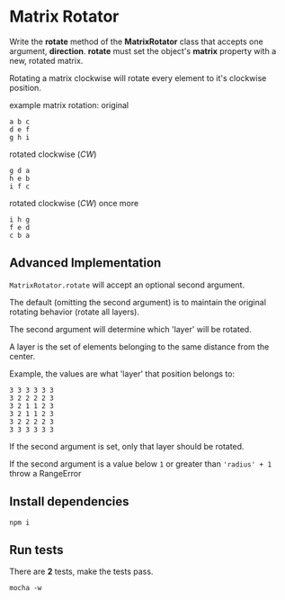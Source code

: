 Matrix Rotator
===========

Write the **rotate** method of the **MatrixRotator** class that accepts one argument, **direction**.
**rotate** must set the object's **matrix** property with a new, rotated matrix.

Rotating a matrix clockwise will rotate every element to it's clockwise position.

example matrix rotation:
original
```
a b c
d e f
g h i
```

rotated clockwise (_CW_)
```
g d a
h e b
i f c
```

rotated clockwise (_CW_) once more
```
i h g
f e d
c b a
```


## Advanced Implementation

`MatrixRotator.rotate` will accept an optional second argument.

The default (omitting the second argument) is to maintain the original rotating behavior (rotate all layers).

The second argument will determine which 'layer' will be rotated.

A layer is the set of elements belonging to the same distance from the center.

Example, the values are what 'layer' that position belongs to:

```
3 3 3 3 3 3
3 2 2 2 2 3
3 2 1 1 2 3
3 2 1 1 2 3
3 2 2 2 2 3
3 3 3 3 3 3
```

If the second argument is set, only that layer should be rotated.

If the second argument is a value below `1` or greater than `'radius' + 1` throw a RangeError


## Install dependencies

```
npm i
```

## Run tests

There are **2** tests, make the tests pass.

```
mocha -w
```